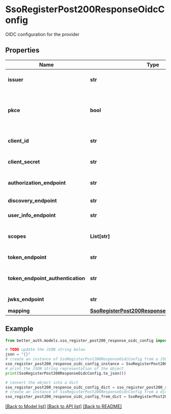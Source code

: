 # SsoRegisterPost200ResponseOidcConfig

OIDC configuration for the provider

## Properties

Name | Type | Description | Notes
------------ | ------------- | ------------- | -------------
**issuer** | **str** | The issuer URL of the provider | 
**pkce** | **bool** | Whether PKCE is enabled for the authorization flow | 
**client_id** | **str** | The client ID for the provider | 
**client_secret** | **str** | The client secret for the provider | 
**authorization_endpoint** | **str** | The authorization endpoint URL | [optional] 
**discovery_endpoint** | **str** | The discovery endpoint URL | 
**user_info_endpoint** | **str** | The user info endpoint URL | [optional] 
**scopes** | **List[str]** | The scopes requested from the provider | [optional] 
**token_endpoint** | **str** | The token endpoint URL | [optional] 
**token_endpoint_authentication** | **str** | Authentication method for the token endpoint | [optional] 
**jwks_endpoint** | **str** | The JWKS endpoint URL | [optional] 
**mapping** | [**SsoRegisterPost200ResponseOidcConfigMapping**](SsoRegisterPost200ResponseOidcConfigMapping.md) |  | [optional] 

## Example

```python
from better_auth.models.sso_register_post200_response_oidc_config import SsoRegisterPost200ResponseOidcConfig

# TODO update the JSON string below
json = "{}"
# create an instance of SsoRegisterPost200ResponseOidcConfig from a JSON string
sso_register_post200_response_oidc_config_instance = SsoRegisterPost200ResponseOidcConfig.from_json(json)
# print the JSON string representation of the object
print(SsoRegisterPost200ResponseOidcConfig.to_json())

# convert the object into a dict
sso_register_post200_response_oidc_config_dict = sso_register_post200_response_oidc_config_instance.to_dict()
# create an instance of SsoRegisterPost200ResponseOidcConfig from a dict
sso_register_post200_response_oidc_config_from_dict = SsoRegisterPost200ResponseOidcConfig.from_dict(sso_register_post200_response_oidc_config_dict)
```
[[Back to Model list]](../README.md#documentation-for-models) [[Back to API list]](../README.md#documentation-for-api-endpoints) [[Back to README]](../README.md)


